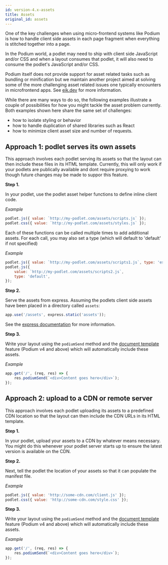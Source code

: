 ```yaml
---
id: version-4.x-assets
title: Assets
original_id: assets
---
```


One of the key challenges when using micro-frontend systems like Podium is how to handle client side assets in each page fragment when everything is stitched together into a page.

In the Podium world, a podlet may need to ship with client side JavaScript and/or CSS and when a layout consumes that podlet, it will also need to consume the podlet's JavaScript and/or CSS.

Podium itself does not provide support for asset related tasks such as bundling or minification but we maintain another project aimed at solving some of the more challenging asset related issues one typically encounters in microfrontend apps. See [eik.dev](https://eik.dev) for more information.

While there are many ways to do so, the following examples illustrate a couple of possibilities for how you might tackle the asset problem currently. Both examples shown here share the same set of challenges:

-   how to isolate styling or behavior
-   how to handle duplication of shared libraries such as React
-   how to minimize client asset size and number of requests.

## Approach 1: podlet serves its own assets

This approach involves each podlet serving its assets so that the layout can then include these files in its HTML template.
Currently, this will only work if your podlets are publically available and dont require proxying to work though future changes may be made to suppor this feature.

**Step 1.**

In your podlet, use the podlet asset helper functions to define inline client code.

_Example_

```js
podlet.js({ value: `http://my-podlet.com/assets/scripts.js` });
podlet.css({ value: `http://my-podlet.com/assets/styles.js` });
```

Each of these functions can be called multiple times to add additional assets. For each call, you may also set a type (which will default to 'default' if not specified)

_Example_

```js
podlet.js({ value: `http://my-podlet.com/assets/scripts1.js`, type: 'esm' });
podlet.js({
    value: `http://my-podlet.com/assets/scripts2.js`,
    type: 'default',
});
```

**Step 2.**

Serve the assets from express.
Assuming the podlets client side assets have been placed in a directory called `assets`:

```js
app.use('/assets', express.static('assets'));
```

See the [express documentation](https://expressjs.com/en/starter/static-files.html) for more information.

**Step 3.**

Write your layout using the `podiumSend` method and the [document template](api/document.md) feature (Podium v4 and above) which will automatically include these assets.

_Example_

```js
app.get('/', (req, res) => {
    res.podiumSend(`<div>Content goes here</div>`);
});
```

## Approach 2: upload to a CDN or remote server

This approach involves each podlet uploading its assets to a predefined CDN location so that the layout can then include the CDN URLs in its HTML template.

**Step 1.**

In your podlet, upload your assets to a CDN by whatever means necessary. You might do this whenever your podlet server starts up to ensure the latest version is available on the CDN.

**Step 2.**

Next, tell the podlet the location of your assets so that it can populate the manifest file.

_Example_

```js
podlet.js({ value: 'http://some-cdn.com/client.js' });
podlet.css({ value: 'http://some-cdn.com/style.css' });
```

**Step 3.**

Write your layout using the `podiumSend` method and the [document template](api/document.md) feature (Podium v4 and above) which will automatically include these assets.

_Example_

```js
app.get('/', (req, res) => {
    res.podiumSend(`<div>Content goes here</div>`);
});
```
